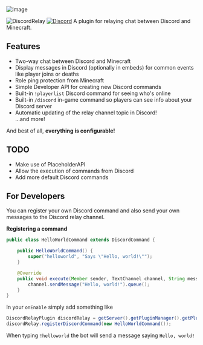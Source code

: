 ![image](https://user-images.githubusercontent.com/32024335/111518790-53ea6080-874e-11eb-9490-bfc2aeb7713c.png)

![DiscordRelay](https://github.com/lukeeey/DiscordRelay/workflows/DiscordRelay/badge.svg)
[![Discord](https://img.shields.io/discord/803794932820082739.svg?color=%237289da&label=Discord)](https://discord.gg/wXFFSkmANS) 
A plugin for relaying chat between Discord and Minecraft.

## Features
* Two-way chat between Discord and Minecraft
* Display messages in Discord (optionally in embeds) for common events like player joins or deaths
* Role ping protection from Minecraft
* Simple Developer API for creating new Discord commands
* Built-in `!playerlist` Discord command for seeing who's online
* Built-in `/discord` in-game command so players can see info about your Discord server  
* Automatic updating of the relay channel topic in Discord!  
...and more!
  
And best of all, **everything is configurable!**

## TODO
* Make use of PlaceholderAPI  
* Allow the execution of commands from Discord  
* Add more default Discord commands

## For Developers
You can register your own Discord command and also send your own messages to the Discord relay channel.

**Registering a command**
```java
public class HelloWorldCommand extends DiscordCommand {

    public HelloWorldCommand() {
        super("helloworld", "Says \"Hello, world!\"");
    }

    @Override
    public void execute(Member sender, TextChannel channel, String message) {
        channel.sendMessage("Hello, world!").queue();
    }
}
```
In your `onEnable` simply add something like
```java
DiscordRelayPlugin discordRelay = getServer().getPluginManager().getPlugin("DiscordRelay");
discordRelay.registerDiscordCommand(new HelloWorldCommand());
```
When typing `!helloworld` the bot will send a message saying `Hello, world!`

